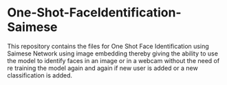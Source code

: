 # One-Shot-FaceIdentification-Saimese

This repository contains the files for One Shot Face Identification using Saimese Network using image embedding thereby giving the ability to use the model to identify faces in an image or in a webcam without the need of re training the model again and again if new user is added or a new classification is added.
